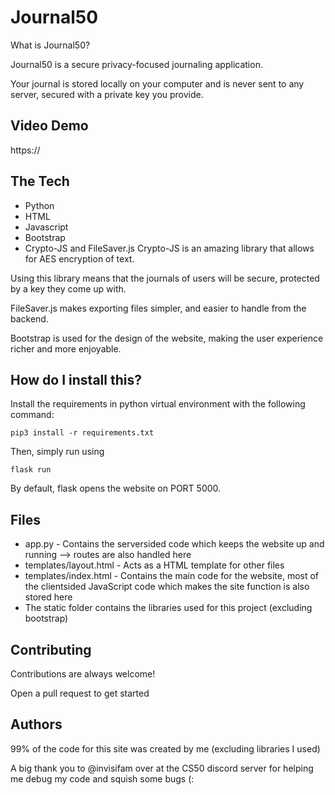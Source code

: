 
# Journal50

What is Journal50?

Journal50 is a secure privacy-focused journaling application.

Your journal is stored locally on your computer and is never sent to any server, secured with a private key you provide.
## Video Demo

https://
## The Tech
- Python
- HTML
- Javascript
- Bootstrap
- Crypto-JS and FileSaver.js
Crypto-JS is an amazing library that allows for AES encryption of text. 

Using this library means that the journals of users will be secure, protected by a key they come up with.

FileSaver.js makes exporting files simpler, and easier to handle from the backend.

Bootstrap is used for the design of the website, making the user experience richer and more enjoyable.
## How do I install this?


Install the requirements in python virtual environment with the following command:
```
pip3 install -r requirements.txt
```

Then, simply run using 

```
flask run
```

By default, flask opens the website on PORT 5000.
## Files

- app.py - Contains the serversided code which keeps the website up and running --> routes are also handled here
- templates/layout.html - Acts as a HTML template for other files
- templates/index.html - Contains the main code for the website, most of the clientsided JavaScript code which makes the site function is also stored here
- The static folder contains the libraries used for this project (excluding bootstrap)

## Contributing

Contributions are always welcome!

Open a pull request to get started


## Authors

99% of the code for this site was created by me (excluding libraries I used)

A big thank you to @invisifam over at the CS50 discord server for helping me debug my code and squish some bugs (:
